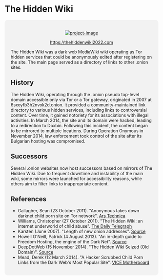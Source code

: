 # The Hidden Wiki

<div style="background-color: #f2f2f2; padding: 20px; border-radius: 10px;">

  <p align="center">
    <a href="https://thehiddenwiki2022.com">
      <img src="https://i.ibb.co/FY9JBkz/Screenshot-2023-11-27-110345.png" alt="project-image">
    </a>
  </p>

  <p align="center">
    <a href="https://thehiddenwiki2022.com">https://thehiddenwiki2022.com</a>
  </p>

  The Hidden Wiki was a dark web MediaWiki wiki operating as Tor hidden services that could be anonymously edited after registering on the site. The main page served as a directory of links to other .onion sites.

  ## History

  The Hidden Wiki, operating through the .onion pseudo top-level domain accessible only via Tor or a Tor gateway, originated in 2007 at 6sxoyfb3h2nvok2d.onion. It provided a community-maintained link directory to various hidden services, including links to controversial content. Over time, it gained notoriety for its associations with illegal activities. In March 2014, the site and its domain were hacked, leading to a redirection to Doxbin. Following this incident, the content began to be mirrored to multiple locations. During Operation Onymous in November 2014, law enforcement took control of the site after its Bulgarian hosting was compromised.

  ## Successors

  Several .onion websites now host successors based on mirrors of The Hidden Wiki. Due to frequent downtime and instability of the main wiki, some mirrors were launched for accessibility reasons, while others aim to filter links to inappropriate content.

  ## References

  - Gallagher, Sean (23 October 2011). "Anonymous takes down darknet child porn site on Tor network". [Ars Technica](https://arstechnica.com/)
  - Williams, Christopher (27 October 2011). "The Hidden Wiki: an internet underworld of child abuse". [The Daily Telegraph](https://www.telegraph.co.uk/)
  - Karsten (June 2007). "Length of new onion addresses". [Source](https://web.archive.org/)
  - Howell O'Neill, Patrick (4 August 2013). "An in-depth guide to Freedom Hosting, the engine of the Dark Net". [Source](https://web.archive.org/)
  - DeepDotWeb (15 November 2014). "The Hidden Wiki Seized (Old Domain)". [Source](https://web.archive.org/)
  - Mead, Derek (12 March 2014). "A Hacker Scrubbed Child Porn Links from the Dark Web's Most Popular Site". [VICE Motherboard](https://www.vice.com/)

</div>
